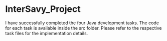 # InterSavy_Project
I have successfully completed the four Java development tasks. The code for each task is available inside the src folder. Please refer to the respective task files for the implementation details.

